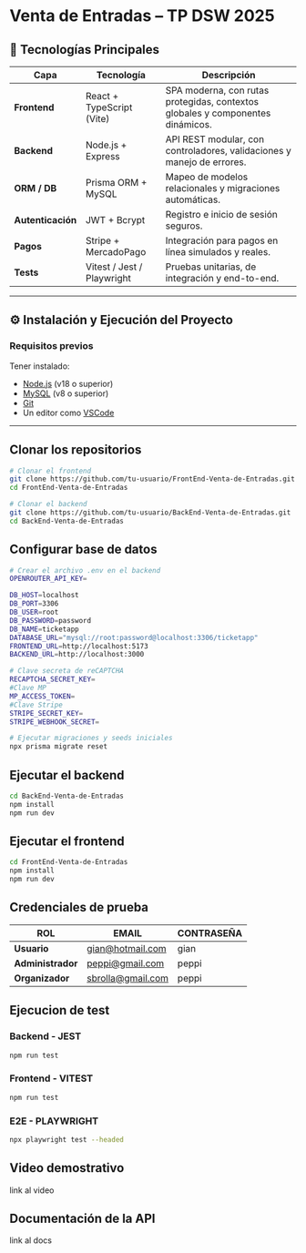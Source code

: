 # Venta de Entradas – TP DSW 2025


## 🧩 Tecnologías Principales

| Capa | Tecnología | Descripción |
|------|-------------|--------------|
| **Frontend** | React + TypeScript (Vite) | SPA moderna, con rutas protegidas, contextos globales y componentes dinámicos. |
| **Backend** | Node.js + Express | API REST modular, con controladores, validaciones y manejo de errores. |
| **ORM / DB** | Prisma ORM + MySQL | Mapeo de modelos relacionales y migraciones automáticas. |
| **Autenticación** | JWT + Bcrypt | Registro e inicio de sesión seguros. |
| **Pagos** | Stripe + MercadoPago | Integración para pagos en línea simulados y reales. |
| **Tests** | Vitest / Jest / Playwright | Pruebas unitarias, de integración y end-to-end. |

---

## ⚙️ Instalación y Ejecución del Proyecto

### Requisitos previos
Tener instalado:
- [Node.js](https://nodejs.org/) (v18 o superior)  
- [MySQL](https://dev.mysql.com/downloads/) (v8 o superior)  
- [Git](https://git-scm.com/)  
- Un editor como [VSCode](https://code.visualstudio.com/)

---

## Clonar los repositorios

```bash
# Clonar el frontend
git clone https://github.com/tu-usuario/FrontEnd-Venta-de-Entradas.git
cd FrontEnd-Venta-de-Entradas

# Clonar el backend
git clone https://github.com/tu-usuario/BackEnd-Venta-de-Entradas.git
cd BackEnd-Venta-de-Entradas

```

## Configurar base de datos

```bash
# Crear el archivo .env en el backend
OPENROUTER_API_KEY=

DB_HOST=localhost
DB_PORT=3306
DB_USER=root
DB_PASSWORD=password
DB_NAME=ticketapp
DATABASE_URL="mysql://root:password@localhost:3306/ticketapp"
FRONTEND_URL=http://localhost:5173
BACKEND_URL=http://localhost:3000

# Clave secreta de reCAPTCHA
RECAPTCHA_SECRET_KEY=
#Clave MP
MP_ACCESS_TOKEN=
#Clave Stripe
STRIPE_SECRET_KEY=
STRIPE_WEBHOOK_SECRET=

# Ejecutar migraciones y seeds iniciales
npx prisma migrate reset

```
## Ejecutar el backend

```bash
cd BackEnd-Venta-de-Entradas
npm install
npm run dev

```
## Ejecutar el frontend

```bash
cd FrontEnd-Venta-de-Entradas
npm install
npm run dev

```

## Credenciales de prueba

| ROL | EMAIL | CONTRASEÑA |
|------|-------------|--------------|
| **Usuario** | gian@hotmail.com | gian |
| **Administrador** | peppi@gmail.com | peppi |
| **Organizador** | sbrolla@gmail.com | peppi |


## Ejecucion de test

### Backend - JEST

```bash
npm run test

```
### Frontend - VITEST

```bash
npm run test

```

### E2E - PLAYWRIGHT

```bash
npx playwright test --headed

```

## Video demostrativo
link al video

## Documentación de la API
link al docs

